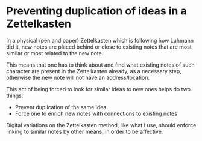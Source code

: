 # Preventing duplication of ideas in a Zettelkasten

In a physical (pen and paper) Zettelkasten which is following how Luhmann did it, new notes are placed behind or close to existing notes that are most similar or most related to the new note.

This means that one has to think about and find what existing notes of such character are present in the Zettelkasten already, as a necessary step, otherwise the new note will not have an address/location.

This act of being forced to look for similar ideas to new ones helps do two things:

* Prevent duplication of the same idea.
* Force one to enrich new notes with connections to existing notes

Digital variations on the Zettelkasten method, like what I use, should enforce linking to similar notes by other means, in order to be affective.
